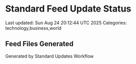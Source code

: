 # Standard Feed Update Status
Last updated: Sun Aug 24 20:12:44 UTC 2025
Categories: technology,business,world

## Feed Files Generated

Generated by Standard Updates Workflow
